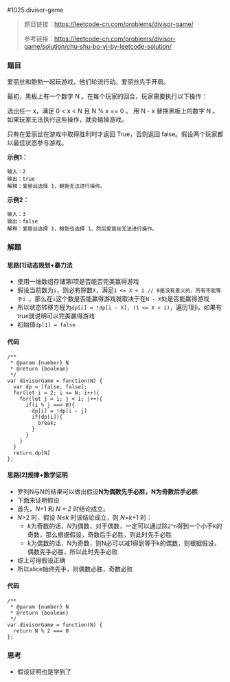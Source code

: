 #1025.divisor-game

> 题目链接：https://leetcode-cn.com/problems/divisor-game/
>
> 参考链接：https://leetcode-cn.com/problems/divisor-game/solution/chu-shu-bo-yi-by-leetcode-solution/

### 题目

爱丽丝和鲍勃一起玩游戏，他们轮流行动。爱丽丝先手开局。

最初，黑板上有一个数字 N 。在每个玩家的回合，玩家需要执行以下操作：

选出任一 x，满足 0 < x < N 且 N % x == 0 。
用 N - x 替换黑板上的数字 N 。
如果玩家无法执行这些操作，就会输掉游戏。

只有在爱丽丝在游戏中取得胜利时才返回 True，否则返回 false。假设两个玩家都以最佳状态参与游戏。

**示例1：**

```
输入：2
输出：true
解释：爱丽丝选择 1，鲍勃无法进行操作。
```

**示例2：**

```
输入：3
输出：false
解释：爱丽丝选择 1，鲍勃也选择 1，然后爱丽丝无法进行操作。
```



### 解题

#### 思路[1]动态规划+暴力法

* 使用一维数组存储第i项是否能否完美赢得游戏
* 假设当前数为`i`，则必有除数`X`，满足`1 <= X < i // 0是没有意义的，所有不能等于i `，那么在`i`这个数是否能赢得游戏就取决于在`N - X`处是否能赢得游戏
* 所以状态转移方程为`dp[i] = !dp[i - X], (1 <= X < i)`，遍历1到i，如果有true就说明可以完美赢得游戏
* 初始值`dp[1] = false`

#### 代码

```
/**
 * @param {number} N
 * @return {boolean}
 */
var divisorGame = function(N) {
  var dp = [false, false];
  for(let i = 2; i <= N; i++){
    for(let j = 1; j < i; j++){
      if(i % j === 0){
        dp[i] = !dp[i - j]
        if(dp[i]){
          break;
        }
      }
    }
  }
  return dp[N]
};
```

#### 思路[2]规律+数学证明

* 罗列N与N的结果可以做出假设**N为偶数先手必胜，N为奇数后手必胜**
* 下面来证明假设
* 首先，*N*=1 和 *N = 2* 时结论成立。
* *N*>2 时，假设 *N*≤*k* 时该结论成立，则 *N*=*k*+1 时：
  * *k*为奇数的话，*N*为偶数，对于偶数，一定可以通过除`2^n`得到一个小于k的奇数，那么根据假设，奇数后手必胜，则此时先手必胜
  * k为偶数的话，N为奇数，则N必可以减1得到等于k的偶数，则根据假设，偶数先手必胜，所以此时先手必败
* 综上可得假设正确
* 所以alice始终先手，则偶数必胜，奇数必败

#### 代码

```
/**
 * @param {number} N
 * @return {boolean}
 */
var divisorGame = function(N) {
  return N % 2 === 0
};
```



### 思考

* 假设证明也是学到了